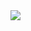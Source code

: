 <img src="https://capsule-render.vercel.app/api?type=slice&color=auto&height=400&section=header&text=HELLO&fontSize=70&rotate=30" />



